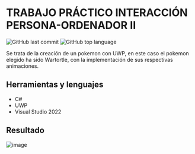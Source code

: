 # TRABAJO PRÁCTICO INTERACCIÓN PERSONA-ORDENADOR II

![GitHub last commit](https://img.shields.io/github/last-commit/gvraul8/PokemonWartortle)
![GitHub top language](https://img.shields.io/github/languages/top/gvraul8/PokemonWartortle)

Se trata de la creación de un pokemon con UWP, en este caso el pokemon elegido ha sido Wartortle, con la implementación de sus respectivas animaciones. 


## Herramientas y lenguajes 

- C#
- UWP 
- Visual Studio 2022

## Resultado 

![image](https://github.com/gvraul8/PokemonNuevo/assets/72313586/cc7c155f-aec0-476c-a1b7-7fe0637ed194)
